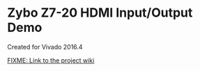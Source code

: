 # Zybo Z7-20 HDMI Input/Output Demo
Created for Vivado 2016.4

[FIXME: Link to the project wiki](https://reference.digilentinc.com/doku.php)

